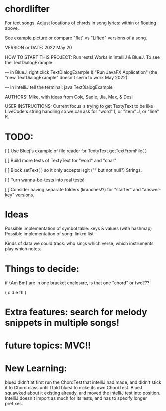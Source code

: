 # chordlifter
For text songs. Adjust locations of chords in song lyrics: within or floating above.

[See example picture](https://github.com/mroam/chordlifter/blob/main/chordlifter-samples.png) 
or compare "[flat](https://github.com/mroam/chordlifter/blob/main/survive-simple-flat.txt)" 
vs "[Lifted](https://github.com/mroam/chordlifter/blob/main/survive-simple-lifted.txt)" 
versions of a song.

VERSION or DATE: 2022 May 20

HOW TO START THIS PROJECT: Run tests! Works in intelliJ & BlueJ. 
To see the TextDialogExample 

-- in BlueJ, right click TextDialogExample & "Run JavaFX Application" 
(the "new TextDialogExample" doesn't seem to work May 2022).

-- In IntelliJ tell the terminal: java TextDialogExample

AUTHORS: Mike, with ideas from Cole, Sadie, Jia, Max, & Desi

USER INSTRUCTIONS: Current focus is trying to get TextyText to be like
LiveCode's string handling so we can ask for "word" I, or "item" J, or "line" K.


# TODO:

[ ] Use Bluej's example of file reader for TextyText.getTextFromFile( )

[ ] Build more tests of TextyText for "word" and "char"

[ ] Block setText( ) so it only accepts legit ("" but not null?) Strings.

[ ] Turn [wanna-be-tests](https://github.com/mroam/chordlifter/blob/main/wanna-be-tests.txt) into real tests!

[ ] Consider having separate folders (branches!?) for "starter" and "answer-key" versions.


# Ideas
Possible implementation of symbol table: keys & values (with hashmap)
Possible implementation of song: linked list

Kinds of data we could track: who sings which verse, which instruments play which notes.


# Things to decide: 
if {Am Bm} are in one bracket enclosure, is that one "chord" or two???

( c d e fh )


# Extra features: search for melody snippets in multiple songs!

# future topics: MVC!!




# New Learning: 
blueJ didn't at first run the ChordTest that intelliJ had made,
and didn't stick it to Chord class until I told blueJ to make its own ChordTest. 
BlueJ squawked about it existing already, and moved the intelliJ test into position.
IntelliJ doesn't import as much for its tests, and has to specify longer prefixes.
